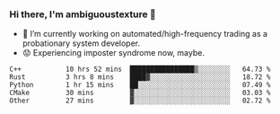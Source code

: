 ### Hi there, I'm ambiguoustexture 👋

<!--
**ambiguoustexture/ambiguoustexture** is a ✨ _special_ ✨ repository because its `README.md` (this file) appears on your GitHub profile.

Here are some ideas to get you started:
-->
- 🔭 I’m currently working on automated/high-frequency trading as a probationary system developer.
- :worried: Experiencing imposter syndrome now, maybe.

<!--START_SECTION:waka-->

```text
C++           10 hrs 52 mins  ████████████████▒░░░░░░░░   64.73 %
Rust          3 hrs 8 mins    ████▓░░░░░░░░░░░░░░░░░░░░   18.72 %
Python        1 hr 15 mins    ██░░░░░░░░░░░░░░░░░░░░░░░   07.49 %
CMake         30 mins         ▓░░░░░░░░░░░░░░░░░░░░░░░░   03.03 %
Other         27 mins         ▓░░░░░░░░░░░░░░░░░░░░░░░░   02.72 %
```

<!--END_SECTION:waka-->
